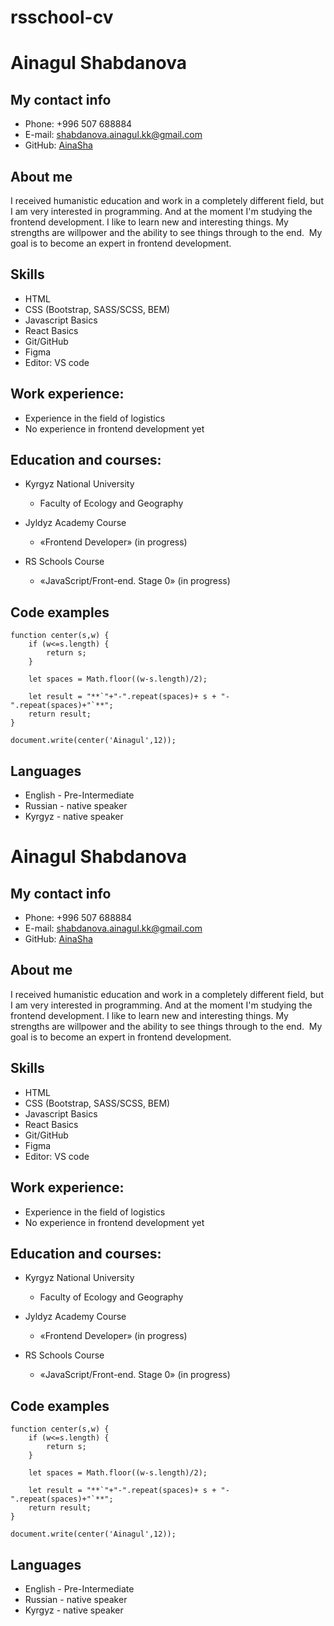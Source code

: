 # rsschool-cv

# Ainagul Shabdanova


## My contact info

* Phone: +996 507 688884
* E-mail: [shabdanova.ainagul.kk@gmail.com](https://www.google.com/intl/ru/gmail/about/)
* GitHub: [AinaSha](https://github.com/AinaSha)


## About me

I received humanistic education  and work in a completely different field, but I am very interested in programming. And at the moment I'm studying the frontend development. I like to learn new and interesting things. My strengths are willpower and the ability to see things through to the end.  My goal is to become an expert in frontend development.


## Skills

* HTML
* CSS (Bootstrap, SASS/SCSS, BEM)
* Javascript Basics
* React Basics
* Git/GitHub
* Figma
* Editor: VS code


## Work experience:

* Experience in the field of logistics
* No experience in frontend development yet


## Education and courses:

* Kyrgyz National University
    + Faculty of Ecology and Geography

* Jyldyz Academy Course  
    + «Frontend Developer» (in progress) 
* RS Schools Course 
    + «JavaScript/Front-end. Stage 0» (in progress)


## Code examples

```
function center(s,w) {
    if (w<=s.length) {
        return s;
    }

    let spaces = Math.floor((w-s.length)/2);

    let result = "**`"+"-".repeat(spaces)+ s + "-".repeat(spaces)+"`**";
    return result;
}

document.write(center('Ainagul',12));
```


## Languages
 
* English - Pre-Intermediate
* Russian - native speaker
* Kyrgyz - native speaker

# Ainagul Shabdanova


## My contact info

* Phone: +996 507 688884
* E-mail: [shabdanova.ainagul.kk@gmail.com](https://www.google.com/intl/ru/gmail/about/)
* GitHub: [AinaSha](https://github.com/AinaSha)


## About me

I received humanistic education  and work in a completely different field, but I am very interested in programming. And at the moment I'm studying the frontend development. I like to learn new and interesting things. My strengths are willpower and the ability to see things through to the end.  My goal is to become an expert in frontend development.


## Skills

* HTML
* CSS (Bootstrap, SASS/SCSS, BEM)
* Javascript Basics
* React Basics
* Git/GitHub
* Figma
* Editor: VS code


## Work experience:

* Experience in the field of logistics
* No experience in frontend development yet


## Education and courses:

* Kyrgyz National University
    + Faculty of Ecology and Geography

* Jyldyz Academy Course  
    + «Frontend Developer» (in progress) 
* RS Schools Course 
    + «JavaScript/Front-end. Stage 0» (in progress)


## Code examples

```
function center(s,w) {
    if (w<=s.length) {
        return s;
    }

    let spaces = Math.floor((w-s.length)/2);

    let result = "**`"+"-".repeat(spaces)+ s + "-".repeat(spaces)+"`**";
    return result;
}

document.write(center('Ainagul',12));
```


## Languages
 
* English - Pre-Intermediate
* Russian - native speaker
* Kyrgyz - native speaker